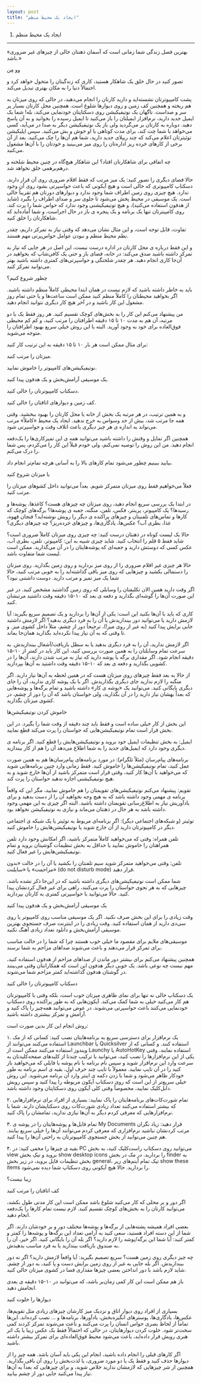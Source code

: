 ```yaml
---
layout: post
title: "ایجاد یک محیط منظم"
---
```

1. ایجاد یک محیط منظم
---------------------

«بهترین فصل زندگی شما زمانی است که آسمان ذهنتان خالی از چیزهای غیر ضروری
باشد.»

وو مِن

تصور کنید در حال خلق یک شاهکار هستید، کاری که زندگیتان را متحول خواهد
کرد و احتمالاً دنیا را به مکان بهتری تبدیل می‌کند.

پشت کامپیوترتان نشسته‌اید و دارید کارتان را انجام می‌دهید، در حالی که
روی میزتان به هم ریخته و همچنین کف زمین و روی دیوارها شلوغ است. همچنین
محل کارتان بسیار پر سر و صداست. ناگهان یک نوتیفیکیشن روی دسکتاپتان
خودنمایی می‌کند، بله! شما یک ایمیل جدید دارید، نرم‌افزار ایمیلتان را باز
می‌کنید تا ایمیل رسیده را بخوانید و به آن پاسخ دهید. دوباره به کارتان بر
می‌گردید ولی باز یک نوتیفیکیشن دیگر به صدا در می‌آید، کسی می‌خواهد با
شما چت کند، برای مدت کوتاهی با او خوش و بش می‌کنید. سپس اپلیکیشن
توئیترتان اعلام می‌کند که چند ریپلای جدید دارید، شما هم آن‌ها را چک
می‌کنید. بعد از آن برخی از کارهای خرده ریز اداره‌تان را روی میز می‌بینید
و خودتان را با آن‌ها مشغول می‌کنید.

چه اتفاقی برای شاهکارتان افتاد؟ این شاهکار هیچ‌گاه در چنین محیط شلخته و
درهم‌برهمی خلق نخواهد شد.

حالا فضای دیگری را تصور کنید: یک میز مرتب که فقط اقلام ضروری روی آن قرار
دارند. دسکتاپ کامپیوتری که خالی است و هیچ آیکونی که باعث حواسپرتی بشود
روی آن وجود ندارد. هیچ چیزی روی زمین اطراف شما وجود ندارد و دیوارهای
دورتان هم تقریباً خالی است. یک موسیقی در محیط پخش می‌شود تا جلوی سر و
صدای اطراف را بگیرد (شاید از هدفون استفاده می‌کنید)، و هیچ توتیفیکیشنی
وجود ندارد که حواس شما را پرت کند. روی کامپیترتان تنها یک برنامه و یک
پنجره ی باز در حال اجراست، و شما آماده‌اید که شاهکارتان را خلق کنید.

تفاوت، قابل توجه است، و این مثال نشان می‌دهد که وقتی نیاز به تمرکز
داریم، چقدر نظم محیط منظم و نبودن عوامل حواس‌پرتی مهم هستند.

و این فقط درباره ی محل کارتان در اداره درست نیست، این اصل در هر جایی که
نیاز به تمرکز داشته باشید صدق می‌کند: در خانه، فضای باز و حتی یک
کافی‌شاپ که بخواهید در آن‌جا کاری انجام دهید. هر چقدر شلختگی و
حواسپرتی‌های کمتری داشته باشید بهتر می‌توانید تمرکز کنید.

چطور شروع کنیم؟

باید به خاطر داشته باشید که لازم نیست در همان ابتدا محیطی کاملاً منظم
داشته باشید. اگر بخواهید محیطتان را کاملاً منظم کنید ممکن است ساعت‌ها و
یا حتی تمام روز مشغول این کار باشید و در آخر هیچ کار دیگری نتوانید انجام
دهید.

من پیشنهاد می‌کنم این کار را به بخش‌های کوچک تقسیم کنید. هر روز فقط یک
یا دو مرتبه، آن هم به مدت ۱۰ تا ۱۵ دقیقه اطرافتان را مرتب کنید، و کم کم
محیطی فوق‌العاده برای خود به وجود آورید. البته با این روش خیلی سریع
بهبود اطرافتان را متوجه می‌شوید.

برای مثال ممکن است هر بار ۱۰ تا ۱۵ دقیقه به این ترتیب کار کنید:

میزتان را مرتب کنید.

نوتیفیکیشن‌های کامپیوتر را خاموش نمایید.

یک موسیقی آرامش‌بخش و یک هدفون پیدا کنید.

دسکتاپ کامپیوترتان را خالی کنید.

کف زمین و دیوارهای اتاقتان را خالی کنید.

و به همین ترتیب، در هر مرتبه یک بخش از خانه یا محل کارتان را بهبود
ببخشید. وقتی همه جا مرتب شد، بیش از حد وسواس به خرج ندهید. ایجاد یک محیط
«کاملاً» مرتب می‌تواند به اندازه ی هر چیز دیگری باعث اتلاف وقت و
حواسپرتی شود.

همچنین اگر تمایل و وقتش را داشته باشید می‌توانید همه ی این تمیزکاری‌ها
را یک‌دفعه انجام دهید. من این روش را توصیه نمی‌کنم، ولی خودم قبلاً این
کار را می‌کردم، پس شما را درک می‌کنم.

بیایید ببینیم چطور می‌شود تمام کارهای بالا را به آسانی هرچه تمام‌تر
انجام داد.

با میزتان شروع کنید

فعلاً می‌خواهیم فقط روی میزتان متمرکز شویم. بعداً می‌توانید داخل کشوهای
میزتان را مرتب کنید.

در ابتدا یک بررسی سریع انجام دهید، روی میزتان چه چیزهای هست؟ کاغذها،
پوشه‌ها و رسیدها؟ یک کامپیوتر، پرینتر، فکس، تلفن، منگنه، جعبه ی پوشه‌ها؟
برگه‌های کوچک که کارها و تماس‌های تلفنیتان و چیزهای پراکنده ی دیگر را
رویش نوشته‌اید؟ فنجان قهوه، غذا، بطری آب؟ عکس‌ها، یادگاری‌ها، و چیزهای
خرده‌ریز؟ چه چیزهای دیگری؟

حالا یک لیست کوتاه در ذهنتان درست کنید: چه چیزی روی میزتان کاملاً ضروری
است؟ شاید فقط ۵ قلم را انتخاب کنید. شاید چیزی شبیه به این: کامپیوتر،
تلفن، بطری آب، عکس کسی که دوستش دارید و جعبه‌ای که پوشه‌هایتان را در آن
می‌گذارید. ممکن است لیست شما متفاوت باشد.

حالا هر چیزی غیر اقلام ضروری را از روی میز بردارید و روی زمین بگذارید.
روی میزتان را دستمالی بکشید و چیزهایی که روی میز باقی گذاشته‌اید را به
خوبی مرتب کنید، حالا شما یک میز تمیز و مرتب دارید. دوست داشتنی نبود؟

اگر وقت دارید همین الان تکلیفتان را وسایلی که روی زمین گذاشتید مشخص
کنید. در غیر این صورت آن‌ها را گوشه‌ای بگذارید و دفعه ی بعد که ۱۰-۱۵
دقیقه وقت داشتید مرتبشان کنید.

کاری که باید با آن‌ها بکنید این است: یکی از آن‌ها را بردارید و یک تصمیم
سریع بگیرید: آیا لازمش دارید یا می‌توانید دور بیندازیدش یا آن را به فرد
دیگری بدهید؟ اگر لازمش داشتید جایی برایش پیدا کنید (به غیر از روی میز!)،
ترجیحاً دور از چشم، مثلاً داخل کشوی میز. و تا وقتی که به آن نیاز پیدا
نکرده‌اید بگذارید همان‌جا بماند.

اگر لازمش ندارید، آن را به فرد دیگری بدهید یا به سطل بازیافت/آشغال
بیندازیدش. به سرعت تمام وسایلتان را به همین صورت بررسی کنید، این کار
باید در کمتر از ۱۰-۱۵ دقیقه انجام شود. اگر مقداری برگه یا پوشه دارید که
نیاز به مرتب شدن دارند، آن‌ها را در کشویی بگذارید و دفعه ی بعد که ۱۰-۱۵
دقیقه وقت داشتید به آن‌ها بپردازید.

از حالا به بعد فقط چیزهای روی میزتان هست که در همین لحظه به آن‌ها نیاز
دارید. اگر منگنه را لازم ندارید جای دیگری بگذاریدش. اگر با یک پوشه کاری
ندارید، آن را جای دیگری بایگانی کنید. می‌توانید یک «پوشه ی کار» داشته
باشید و تمام برگه‌ها و پوشه‌هایی که بعداً بهشان نیاز دارید را در آن
بگذارید،‌ ولی حواستان باشد که آن را دور از چشم، در کشوی میزتان بگذارید.

خاموش کردن نوتیفیکیشن‌ها

این بخش از کار خیلی ساده است و فقط باید چند دقیقه از وقت شما را بگیرد.
در این بخش قرار است تمام نوتیفیکیشن‌هایی که حواستان را پرت می‌کند قطع
نمایید.

ایمیل: به بخش تنظیمات ایمیل خود بروید و نوتیفیکیشن‌هایش را قطع کنید. اگر
برنامه ی دیگری وجود دارد که ایمیل‌های جدید را به شما اطلاع می‌دهد آن را
هم از کار بیندازید.

برنامه‌های پیام‌رسان (مثلاً تلگرام): در مورد برنامه‌های پیام‌رسان‌ها هم
به همین صورت عمل کنید، تمام نوتیفیکیشن‌ها را خاموش کنید. فقط زمانی وارد
چنین برنامه‌هایی شوید که می‌خواهید با آن‌ها کار کنید، وقتی قرار است
متمرکز باشید از آن‌ها خارج شوید و به هیچ نوتیفیکیشنی اجازه ندهید حواستان
را پرت کند.

تقویم: پیشنهاد می‌کنم نوتیفیکیشن‌های تقویمتان را هم خاموش نمایید، مگر
این که واقعاً برنامه ی مهمی وجود داشته باشد که به هیچ وجه نخواهید آن را
از دست بدهید و برای یادآوریش نیاز به اطلاع‌رسانی تقویمتان داشته باشید.
البته اگر چیزی به این مهمی وجود داشته باشد به هر حال در ذهنتان می‌ماند و
نیازی به نوتیفیکیشن نخواهد بود.

توئیتر (و شبکه‌های اجتماعی دیگر): اگر برنامه‌ای مربوط به توئیتر یا یک
شبکه ی اجتماعی دیگر در کامپیوترتان دارید از آن خارج شوید یا
نوتیفیکیشن‌هایش را خاموش کنید.

تلفن همراه: وقتی که می‌خواهید کاملاً متمرکز باشید، اگر امکانش وجود دارد
تلفن همراهتان را خاموش نمایید یا حداقل به بخش تنظیمات گوشیتان بروید و
تمام نوتیفیکیشن‌هایش را غیر فعال کنید.

تلفن: وقتی می‌خواهید متمرکز شوید سیم تلفنتان را بکشید یا آن را در حالت
«بدون مزاحمت» یا «سایلنت» (do not disturb mode) قرار دهید.

شما ممکن است نوتیفیکیشن‌های دیگری داشته باشید که در این‌جا ذکر نشده
باشد. چیزهایی که به هر نحوی حواستان را پرت می‌کنند، راهی برای غیر فعال
کردنشان پیدا کنید. حالا می‌توانید با حواسپرتی کمتری به کارتان بپردازید.

یک موسیقی آرامش‌بخش و یک هدفون پیدا کنید

وقت زیادی را برای این بخش صرف نکنید. اگر یک موسیقی مناسب روی کامپیوتر یا
روی سی‌دی دارید از همان استفاده کنید. وقت زیادی را در اینترنت صرف جستجوی
بهترین موسیقی آرامش‌بخش و دانلود تعداد زیادی آهنگ نکنید.

موسیقی‌های ملایم برای مقصود ما خیلی خوب هستند چرا که شما را در حالت
مناسب برای تمرکز قرار می‌دهند و باعث می‌شوند صداهای مزاحم به شما نرسند.

همچنین پیشنهاد می‌کنم برای بیشتر دور ماندن از صداهای مزاحم از هدفون
استفاده کنید، مهم نیست چه نوعی باشد. یک خوبی دیگر هدفون این است که
همکارانتان وقتی می‌بینند در گوشتان هدفون گذاشته‌اید کمتر مزاحم شما
می‌شوند.

دسکتاپ کامپیوترتان را خالی کنید

یک دسکتاپ خالی نه تنها برای نمای ظاهری میزتان خوب است، بلکه وقتی با
کامپیوترتان هم کار می‌کنید خیلی به شما کمک می‌کند. آیکون‌هایی که به طور
پراکنده روی دسکتاپ خودنمایی می‌کنند باعث حواسپرتی می‌شوند. در عوض
می‌توانید همه‌چیز را پاک کنید و آرامش و تمرکز بیشتری داشته باشید.

روش انجام این کار بدین صورت است:

۱. یک نرم‌افزار برای دسترسی سریع به برنامه‌هایتان نصب کنید: کسانی که از
مک استفاده می‌کنند می‌توانند از Launchbar یا Quicksilver استفاده کنند. و
کسانی که از ویندوز استفاده می‌کنند ممکن است از Launchy یا AutoHotKey
استفاده نمایند. وقتی یکی از این نرم‌افزارها را نصب کنید، می‌توانید با
ترکیب چندتا از کلیدهای صفحه‌کلیدتان به سرعت وارد این نرم‌افزار شوید و
سپس نام برنامه یا نام پوشه یا فایلی که می‌خواهید باز کنید را در آن تایپ
نمایید. معمولاً با تایپ چند حرف اول، بقیه ی اسم برنامه به طور خودکار
ظاهر می‌شود و شما با زدن دکمه ی اینتر وارد آن برنامه می‌شوید. این روش
خیلی سریع‌تر از این است که روی دسکتاپ آیکون مربوطه را پیدا کنید و سپس
رویش دابل‌کلیک نمایید، مخصوصاً وقتی کلی آیکون روی دسکتاپتان وجود داشته
باشد.

۲. تمام شورت‌کات‌های برنامه‌هایتان را پاک نمایید: بسیاری از افراد برای
نرم‌افزارهایی که بیشتر استفاده می‌کنند تعداد زیادی شورت‌کات روی
دسکتاپشان دارند. شما با نرم‌افزارهایی که معرفی کردم دیگر به آن‌ها نیازی
ندارید، تمامشان را پاک کنید.

۳. تمام فایل‌ها و پوشه‌هایتان را در پوشه ی My Documents قرار دهید: زیاد
نگران مرتب کردنشان نباشید نرم‌افزاری که معرفی کردم می‌توانند آن‌ها را
خیلی سریع بیابند. هم چنین می‌توانید از بخش جستجوی کامپیوترتان به راحتی
آن‌ها را پیدا کنید.

۴. بقیه ی چیزها را مخفی کنید: در PC می‌توانید روی دسکتاپ راست‌کلیک کنید،
به بخش view بروید و تیکِ بخش show desktop icons را بردارید. در مک در بخش
finder به بخش تنظیمات فایل بروید، در زیر بخش general، تیک تمام آیتم‌های
زیر show these items را بردارید. حالا هیچ آیکونی روی دسکتاپ شما دیده
نمی‌شود.

زیبا نیست؟

کف اتاقتان را مرتب کنید

اگر دور و بر محلی که کار می‌کنید شلوغ باشد ممکن است این کار مدتی طول
بکشد، می‌توانید کارتان را به بخش‌های کوچک تقسیم کنید. لازم نیست تمام
کارها را یک‌دفعه انجام دهید.

بعضی افراد همیشه پشته‌هایی از برگه‌ها و پوشه‌ها مختلف دور و بر خودشان
دارند. اگر شما از این دسته افراد هستید، سعی کنید به آرامی تعداد این
برگه‌ها و پوشه‌ها را کمتر و کمتر کنید: آیا شما این برگه/پوشه را لازم
دارید؟ اگر بله آن را بایگانی کنید. اگر خیر، آن را به صندوق بازیافت
بیندازید یا به فرد مناسب بدهیدش.

چه چیز دیگری روی زمین هست؟ سریع تصمیم بگیرید: آیا واقعاً لازمش دارید؟
اگر نه دور بیندازیدش. اگر بله جایی به غیر از روی زمین برایش دست و پا
کنید، به دور از چشم. شاید لازم باشد با دور انداختن بعضی چیزها مقداری فضا
در کشوی میزتان خالی کنید.

باز هم ممکن است این کار کمی زمان‌بر باشد، که می‌توانید در ۱۰-۱۵ دقیقه ی
بعدی انجامش دهید.

دیوارها را خلوت کنید

بسیاری از افراد روی دیوار اتاق و نزدیک میز کارشان چیزهای زیادی مثل
تقویم‌ها،‌ عکس‌ها، یادگاری‌ها، پوسترهای انگیزه‌بخش، یادآورها، برنامه‌ها
و ... نصب کرده‌اند. این‌ها تماماً از لحاظ بصری حواس انسان را پرت می‌کنند
و باعث می‌شوند تمرکز کردند کمی سخت‌تر شود. خلوت کردن دیوارهایتان،‌ در
حالی که احتمالاً فقط یک عکس زیبا یا یک اثر هنری رویش قرار داده‌اید، باعث
می‌شود محیط فوق‌العاده‌ای برای تمرکز بیشتر داشته باشید.

اگر کارهای قبلی را انجام داده باشید، انجام این یکی باید آسان باشد. همه
چیز را از دیوارها حذف کنید و فقط یک یا دو مورد ضروری،‌ یا لذت‌بخش را روی
آن باقی بگذارید. همچنین از شر چیزهایی که لازمشان ندارید خلاص شوید، و
برای چیزهایی که بعداً به آن‌ها نیاز پیدا می‌کنید جایی دور از چشم بیابید.
